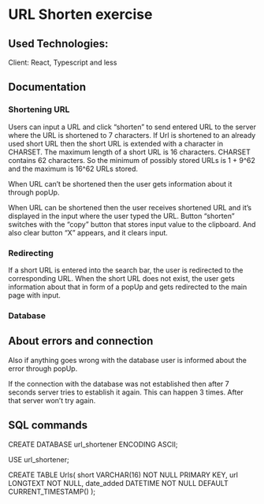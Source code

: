 # URL Shorten exercise

## Used Technologies:

Client: React, Typescript and less

## Documentation

### Shortening URL

Users can input a URL and click “shorten” to send entered URL to the server where the URL is shortened to 7 characters.
If Url is shortened to an already used short URL then the short URL is extended with a character in CHARSET. The maximum length of a short URL is 16 characters. CHARSET contains 62 characters. So the minimum of possibly stored URLs is 1 + 9^62 and the maximum is 16^62 URLs stored.

When URL can’t be shortened then the user gets information about it through popUp.

When URL can be shortened then the user receives shortened URL and it’s displayed in the input where the user typed the URL. Button “shorten” switches with the “copy” button that stores input value to the clipboard. And also clear button “X” appears, and it clears input.

### Redirecting

If a short URL is entered into the search bar, the user is redirected to the corresponding URL. When the short URL does not exist, the user gets information about that in form of a popUp and gets redirected to the main page with input.

### Database

## About errors and connection

Also if anything goes wrong with the database user is informed about the error through popUp.

If the connection with the database was not established then after 7 seconds server tries to establish it again. This can happen 3 times. After that server won’t try again.

## SQL commands

CREATE DATABASE url_shortener ENCODING ASCII;

USE url_shortener;

CREATE TABLE Urls(
short VARCHAR(16) NOT NULL PRIMARY KEY,
url LONGTEXT NOT NULL,
date_added DATETIME NOT NULL DEFAULT CURRENT_TIMESTAMP()
);
